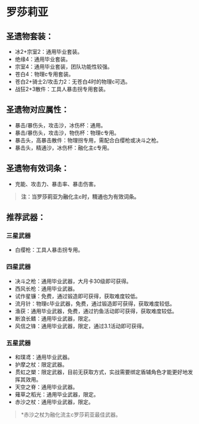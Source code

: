 # 罗莎莉亚

## 圣遗物套装：
- 冰2+宗室2：通用毕业套装。
- 绝缘4：通用毕业套装。
- 宗室4：通用毕业套装，团队功能性较强。
- 苍白4：物理c专用套装。
- 苍白2+骑士2/攻击力2：无苍白4时的物理c可选。
- 战狂2+3散件：工具人暴击拐专用套装。

## 圣遗物对应属性：
- 暴击/暴伤头，攻击沙，冰伤杯：通用。
- 暴击/暴伤头，攻击沙，物伤杯：物理c专用。
- 暴击头，高暴击散件：物理拐专用，需配合白缨枪或决斗之枪。
- 暴击头，精通沙，冰伤杯：融化主c专用。

## 圣遗物有效词条：
- 充能、攻击力、暴击率、暴击伤害。

> **注：当罗莎莉亚为融化主c时，精通也为有效词条。**


## 推荐武器：
### 三星武器
- 白缨枪：工具人暴击拐专用。

### 四星武器
- 决斗之枪：通用毕业武器，大月卡30级即可获得。
- 西风长枪：通用毕业武器。
- 试作星镰：免费，通过锻造即可获得，获取难度较低。
- 流月针：物理c毕业武器，免费，通过锻造即可获得，获取难度较低。
- 渔获：通用毕业武器，免费，通过钓鱼活动即可获得，获取难度较低。
- 断浪长鳍：通用毕业武器，限定。
- 风信之锋：通用毕业武器，限定，通过3.1活动即可获得。

### 五星武器
- 和璞鸢：通用毕业武器。
- 护摩之杖：限定武器。
- 贯虹之槊：限定武器，目前无获取方式，实战需要绑定盾辅角色才能更好地发挥其效用。
- 天空之脊：通用毕业武器。
- 薙草之稻光：通用毕业武器，限定。
- 赤沙之杖：通用毕业武器，限定。

> \*赤沙之杖为融化流主c罗莎莉亚最佳武器。



